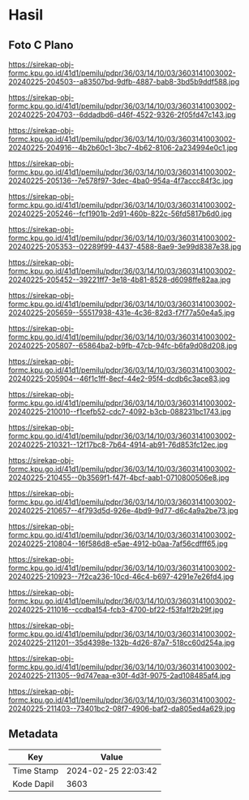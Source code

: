 # Hasil

## Foto C Plano

https://sirekap-obj-formc.kpu.go.id/41d1/pemilu/pdpr/36/03/14/10/03/3603141003002-20240225-204503--a83507bd-9dfb-4887-bab8-3bd5b9ddf588.jpg

https://sirekap-obj-formc.kpu.go.id/41d1/pemilu/pdpr/36/03/14/10/03/3603141003002-20240225-204703--6ddadbd6-d46f-4522-9326-2f05fd47c143.jpg

https://sirekap-obj-formc.kpu.go.id/41d1/pemilu/pdpr/36/03/14/10/03/3603141003002-20240225-204916--4b2b60c1-3bc7-4b62-8106-2a234994e0c1.jpg

https://sirekap-obj-formc.kpu.go.id/41d1/pemilu/pdpr/36/03/14/10/03/3603141003002-20240225-205136--7e578f97-3dec-4ba0-954a-4f7accc84f3c.jpg

https://sirekap-obj-formc.kpu.go.id/41d1/pemilu/pdpr/36/03/14/10/03/3603141003002-20240225-205246--fcf1901b-2d91-460b-822c-56fd5817b6d0.jpg

https://sirekap-obj-formc.kpu.go.id/41d1/pemilu/pdpr/36/03/14/10/03/3603141003002-20240225-205353--02289f99-4437-4588-8ae9-3e99d8387e38.jpg

https://sirekap-obj-formc.kpu.go.id/41d1/pemilu/pdpr/36/03/14/10/03/3603141003002-20240225-205452--39221ff7-3e18-4b81-8528-d6098ffe82aa.jpg

https://sirekap-obj-formc.kpu.go.id/41d1/pemilu/pdpr/36/03/14/10/03/3603141003002-20240225-205659--55517938-431e-4c36-82d3-f7f77a50e4a5.jpg

https://sirekap-obj-formc.kpu.go.id/41d1/pemilu/pdpr/36/03/14/10/03/3603141003002-20240225-205807--65864ba2-b9fb-47cb-94fc-b6fa9d08d208.jpg

https://sirekap-obj-formc.kpu.go.id/41d1/pemilu/pdpr/36/03/14/10/03/3603141003002-20240225-205904--46f1c1ff-8ecf-44e2-95f4-dcdb6c3ace83.jpg

https://sirekap-obj-formc.kpu.go.id/41d1/pemilu/pdpr/36/03/14/10/03/3603141003002-20240225-210010--f1cefb52-cdc7-4092-b3cb-088231bc1743.jpg

https://sirekap-obj-formc.kpu.go.id/41d1/pemilu/pdpr/36/03/14/10/03/3603141003002-20240225-210321--12f17bc8-7b64-4914-ab91-76d853fc12ec.jpg

https://sirekap-obj-formc.kpu.go.id/41d1/pemilu/pdpr/36/03/14/10/03/3603141003002-20240225-210455--0b3569f1-f47f-4bcf-aab1-0710800506e8.jpg

https://sirekap-obj-formc.kpu.go.id/41d1/pemilu/pdpr/36/03/14/10/03/3603141003002-20240225-210657--4f793d5d-926e-4bd9-9d77-d6c4a9a2be73.jpg

https://sirekap-obj-formc.kpu.go.id/41d1/pemilu/pdpr/36/03/14/10/03/3603141003002-20240225-210804--16f586d8-e5ae-4912-b0aa-7af56cdfff65.jpg

https://sirekap-obj-formc.kpu.go.id/41d1/pemilu/pdpr/36/03/14/10/03/3603141003002-20240225-210923--7f2ca236-10cd-46c4-b697-4291e7e26fd4.jpg

https://sirekap-obj-formc.kpu.go.id/41d1/pemilu/pdpr/36/03/14/10/03/3603141003002-20240225-211016--ccdba154-fcb3-4700-bf22-f53fa1f2b29f.jpg

https://sirekap-obj-formc.kpu.go.id/41d1/pemilu/pdpr/36/03/14/10/03/3603141003002-20240225-211201--35d4398e-132b-4d26-87a7-518cc60d254a.jpg

https://sirekap-obj-formc.kpu.go.id/41d1/pemilu/pdpr/36/03/14/10/03/3603141003002-20240225-211305--9d747eaa-e30f-4d3f-9075-2ad108485af4.jpg

https://sirekap-obj-formc.kpu.go.id/41d1/pemilu/pdpr/36/03/14/10/03/3603141003002-20240225-211403--73401bc2-08f7-4906-baf2-da805ed4a629.jpg


## Metadata

| Key        | Value               |
| ---------- | ------------------- |
| Time Stamp | 2024-02-25 22:03:42 |
| Kode Dapil | 3603                |



